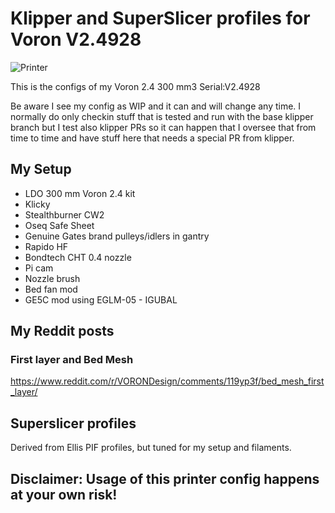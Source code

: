 # Klipper and SuperSlicer profiles for Voron V2.4928

![Printer](img.png)

This is the configs of my Voron 2.4 300 mm3 Serial:V2.4928

Be aware I see my config as WIP and it can and will change any time. I normally do only checkin stuff that is tested and run with the base klipper branch but I test also klipper PRs so it can happen that I oversee that from time to time and have stuff here that needs a special PR from klipper.

## My Setup

* LDO 300 mm Voron 2.4 kit
* Klicky 
* Stealthburner CW2
* Oseq Safe Sheet
* Genuine Gates brand pulleys/idlers in gantry
* Rapido HF
* Bondtech CHT 0.4 nozzle
* Pi cam
* Nozzle brush
* Bed fan mod
* GE5C mod using EGLM-05 - IGUBAL 

## My Reddit posts

### First layer and Bed Mesh
https://www.reddit.com/r/VORONDesign/comments/119yp3f/bed_mesh_first_layer/

## Superslicer profiles

Derived from Ellis PIF profiles, but tuned for my setup and filaments.

## Disclaimer: Usage of this printer config happens at your own risk!
